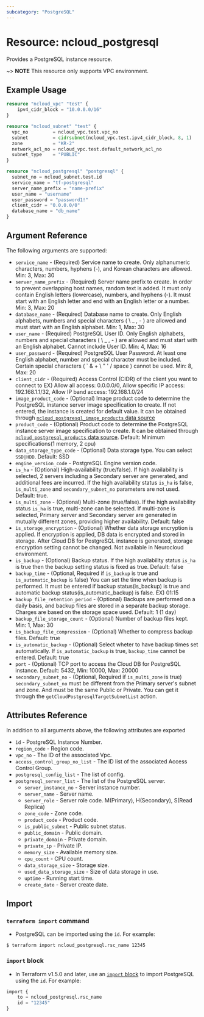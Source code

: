 ```yaml
---
subcategory: "PostgreSQL"
---
```


# Resource: ncloud_postgresql

Provides a PostgreSQL instance resource.

~> **NOTE** This resource only supports VPC environment.

## Example Usage

```terraform
resource "ncloud_vpc" "test" {
    ipv4_cidr_block = "10.0.0.0/16"
}

resource "ncloud_subnet" "test" {
  vpc_no         = ncloud_vpc.test.vpc_no
  subnet         = cidrsubnet(ncloud_vpc.test.ipv4_cidr_block, 8, 1)
  zone           = "KR-2"
  network_acl_no = ncloud_vpc.test.default_network_acl_no
  subnet_type    = "PUBLIC"
}

resource "ncloud_postgresql" "postgresql" {
  subnet_no = ncloud_subnet.test.id
  service_name = "tf-postgresql"
  server_name_prefix = "name-prefix"
  user_name = "username"
  user_password = "password1!"
  client_cidr = "0.0.0.0/0"
  database_name = "db_name"
}
```

## Argument Reference

The following arguments are supported:

* `service_name` - (Required) Service name to create. Only alphanumeric characters, numbers, hyphens (-), and Korean characters are allowed. Min: 3, Max: 30
* `server_name_prefix` - (Required) Server name prefix to create. In order to prevent overlapping host names, random text is added. It must only contain English letters (lowercase), numbers, and hyphens (-). It must start with an English letter and end with an English letter or a number. Min: 3, Max: 20
* `database_name` - (Required) Database name to create. Only English alphabets, numbers and special characters ( \ _ , - ) are allowed and must start with an English alphabet. Min: 1, Max: 30
* `user_name` - (Required) PostgreSQL User ID. Only English alphabets, numbers and special characters ( \ _ , - ) are allowed and must start with an English alphabet. Cannot include User ID. Min: 4, Max: 16
* `user_password` - (Required) PostgreSQL User Password. At least one English alphabet, number and special character must be included. Certain special characters ( ` & + \ " ' / space ) cannot be used. Min: 8, Max: 20
* `client_cidr` - (Required) Access Control (CIDR) of the client you want to connect to EX) Allow all access: 0.0.0.0/0, Allow specific IP access: 192.168.1.1/32, Allow IP band access: 192.168.1.0/24
* `image_product_code` - (Optional) Image product code to determine the PostgreSQL instance server image specification to create. If not entered, the instance is created for default value. It can be obtained through [`ncloud_postgresql_image_products` data source](../data-sources/postgresql_image_products.md)
* `product_code` - (Optional) Product code to determine the PostgreSQL instance server image specification to create. It can be obtained through [`ncloud_postgresql_products` data source](../data-sources/postgresql_products.md). Default: Minimum specifications(1 memory, 2 cpu)
* `data_storage_type_code` - (Optional) Data storage type. You can select `SSD|HDD`. Default: SSD
* `engine_version_code` - PostgreSQL Engine version code.
* `is_ha` - (Optional) High-availability (true/false). If high availability is selected, 2 servers including a Secondary server are generated, and additional fees are incurred. If the high availability status `is_ha` is false, `is_multi_zone` and `secondary_subnet_no` parameters are not used. Default: true.
* `is_multi_zone` - (Optional) Multi-zone (true/false). If the high availability status `is_ha` is true, multi-zone can be selected. If multi-zone is selected, Primary server and Secondary server are generated in mutually different zones, providing higher availability. Default: false 
* `is_storage_encryption` - (Optional) Whether data storage encryption is applied. If encryption is applied, DB data is encrypted and stored in storage. After Cloud DB for PostgreSQL instance is generated, storage encryption setting cannot be changed. Not available in Neurocloud environment.
* `is_backup` - (Optional) Backup status. If the high availability status `is_ha` is true then the backup setting status is fixed as true. Default: false
* `backup_time` - (Optional, Required if `is_backup` is true and `is_automatic_backup` is false) You can set the time when backup is performed. It must be entered if backup status(is_backup) is true and automatic backup status(is_automatic_backup) is false. EX) 01:15 
* `backup_file_retention_period` - (Optional) Backups are performed on a daily basis, and backup files are stored in a separate backup storage. Charges are based on the storage space used. Default: 1 (1 day)
* `backup_file_storage_count` - (Optional) Number of backup files kept. Min: 1, Max: 30
* `is_backup_file_compression` - (Optional) Whether to compress backup files. Default: true
* `is_automatic_backup` - (Optional) Select wheter to have backup times set automatically. If `is_automatic_backup` is true, `backup_time` cannot be entered. Default: true
* `port` - (Optional) TCP port to access the Cloud DB for PostgreSQL instance. Default: 5432, Min: 10000, Max: 20000
* `secondary_subnet_no` - (Optional, Required if `is_multi_zone` is true) `secondary_subnet_no` must be different from the Primary server's subnet and zone. And must be the same Public or Private. You can get it through the `getCloudPostgresqlTargetSubnetList` action. 

## Attributes Reference

In addition to all arguments above, the following attributes are exported

* `id` - PostgreSQL Instance Number. 
* `region_code` - Region code.
* `vpc_no` - The ID of the associated Vpc.
* `access_control_group_no_list` - The ID list of the associated Access Control Group.
* `postgresql_config_list` - The list of config.
* `postgresql_server_list` - The list of the PostgreSQL server.
  * `server_instance_no` - Server instance number.
  * `server_name` - Server name.
  * `server_role` - Server role code. M(Primary), H(Secondary), S(Read Replica)
  * `zone_code` - Zone code. 
  * `product_code` - Product code.
  * `is_public_subnet` - Public subnet status.
  * `public_domain` - Public domain.
  * `private_domain` - Private domain.
  * `private_ip` - Private IP.
  * `memory_size` - Available memory size.
  * `cpu_count` - CPU count.
  * `data_storage_size` - Storage size.
  * `used_data_storage_size` - Size of data storage in use.
  * `uptime` - Running start time.
  * `create_date` - Server create date.

## Import

### `terraform import` command

* PostgreSQL can be imported using the `id`. For example:

```console
$ terraform import ncloud_postgresql.rsc_name 12345
```

### `import` block

* In Terraform v1.5.0 and later, use an [`import` block](https://developer.hashicorp.com/terraform/language/import) to import PostgreSQL using the `id`. For example:

```terraform
import {
    to = ncloud_postgresql.rsc_name
    id = "12345"
}
```